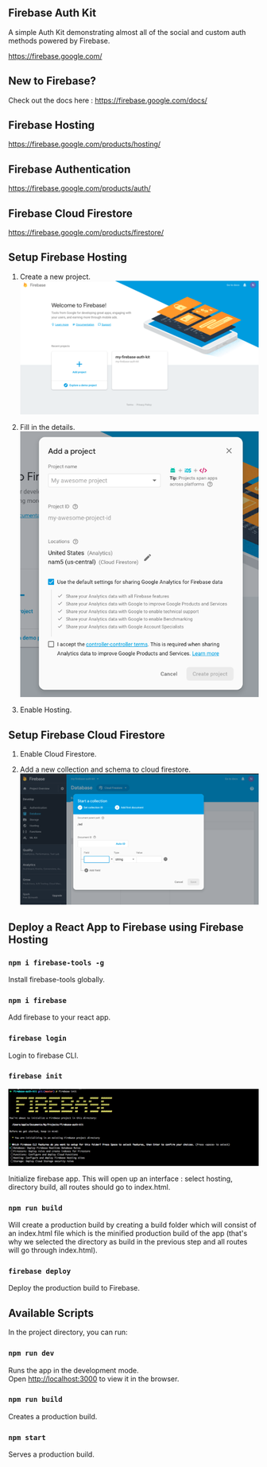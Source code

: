 ## Firebase Auth Kit

<!-- ![](firebase.gif) -->

A simple Auth Kit demonstrating almost all of the social and custom auth methods powered by Firebase.

https://firebase.google.com/

## New to Firebase?

Check out the docs here : https://firebase.google.com/docs/

## Firebase Hosting

https://firebase.google.com/products/hosting/

## Firebase Authentication

https://firebase.google.com/products/auth/

## Firebase Cloud Firestore

https://firebase.google.com/products/firestore/

## Setup Firebase Hosting

1. Create a new project.
   ![](firebase_new.png)

2. Fill in the details.
   ![](firebase_project_details.png)

3. Enable Hosting.

## Setup Firebase Cloud Firestore

1. Enable Cloud Firestore.

2. Add a new collection and schema to cloud firestore.
   ![](firebase_new_collection.png)

## Deploy a React App to Firebase using Firebase Hosting

### `npm i firebase-tools -g`

Install firebase-tools globally.

### `npm i firebase`

Add firebase to your react app.

### `firebase login`

Login to firebase CLI.

### `firebase init`

![](firebase_cli.png)

Initialize firebase app. This will open up an interface : select hosting, directory build, all routes should go to index.html.

### `npm run build`

Will create a production build by creating a build folder which will consist of an index.html file which is the minified production build of the app (that's why we selected the directory as build in the previous step and all routes will go through index.html).

### `firebase deploy`

Deploy the production build to Firebase.

## Available Scripts

In the project directory, you can run:

### `npm run dev`

Runs the app in the development mode.<br>
Open [http://localhost:3000](http://localhost:3000) to view it in the browser.

### `npm run build`

Creates a production build.

### `npm start`

Serves a production build.
